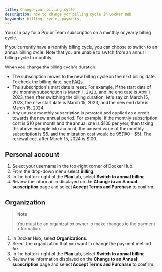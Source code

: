 ```yaml
---
title: Change your billing cycle
description: how to change yor billing cycle in Docker Hub
keywords: billing, cycle, payments, 
---
```


You can pay for a Pro or Team subscription on a monthly or yearly billing cycle.

If you currently have a monthly billing cycle, you can choose to switch to an annual billing cycle. Note that you are unable to switch from an annual billing cycle to monthly. 

When you change the billing cycle's duration:
- The subscription moves to the new billing cycle on the next billing date. To check the billing date, see [FAQs](faqs.md).
- The subscription's start date is reset. For example, if the start date of the monthly subscription is March 1, 2023, and the end date is April 1, 2023,  then after switching the billing duration, let's say on March 15, 2023, the new start date is March 15, 2023, and the new end date is March 15, 2024.
- Any unused monthly subscription is prorated and applied as a credit towards the new annual period. For example, if the monthly subscription cost is $10 per month and the annual one is $100 per year, then taking the above example into account, the unused value of the monthly subscription is $5, and the migration cost would be $95 ($100 - $5). The renewal cost after March 15, 2024 is $100.

## Personal account

1. Select your username in the top-right corner of Docker Hub.
2. From the drop-down menu select **Billing**.
3. In the bottom-right of the **Plan** tab, select **Switch to annual billing**.
4. Review the information displayed on the **Change to an Annual subscription** page and select **Accept Terms and Purchase** to confirm.

## Organization 

> **Note**
>
> You must be an organization owner to make changes to the payment information.

1. In Docker Hub, select **Organizations**.
2. Select the organization that you want to change the payment method for. 
3. In the bottom-right of the **Plan** tab, select **Switch to annual billing**. 
4. Review the information displayed on the **Change to an Annual subscription** page and select **Accept Terms and Purchase** to confirm.
